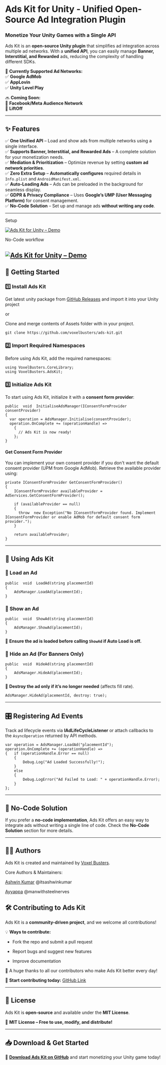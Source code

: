 
# **Ads Kit for Unity** - Unified Open-Source Ad Integration Plugin

### **Monetize Your Unity Games with a Single API**

Ads Kit is an **open-source Unity plugin** that simplifies ad integration across multiple ad networks. With a **unified API**, you can easily manage **Banner, Interstitial, and Rewarded** ads, reducing the complexity of handling different SDKs.

🚀 **Currently Supported Ad Networks:**  
✅ **Google AdMob**  
✅ **AppLovin**  
✅ **Unity Level Play**

🔜 **Coming Soon:**  
🔹 **Facebook/Meta Audience Network**  
🔹 **LiftOff**

----------

## **✨ Features**

✅ **One Unified API** – Load and show ads from multiple networks using a single interface.  
✅ **Supports Banner, Interstitial, and Rewarded Ads** – A complete solution for your monetization needs.  
✅ **Mediation & Prioritization** – Optimize revenue by setting **custom ad network priorities**.  
✅ **Zero Extra Setup** – **Automatically configures** required details in `Info.plist` and `AndroidManifest.xml`.  
✅ **Auto-Loading Ads** – Ads can be preloaded in the background for seamless display.  
✅ **GDPR & Privacy Compliance** – Uses **Google’s UMP (User Messaging Platform)** for consent management.  
✅ **No-Code Solution** – Set up and manage ads **without writing any code**.

----------
Setup

[![Ads Kit for Unity – Demo](https://img.youtube.com/vi/zJJ2GnQcTYU/0.jpg)](https://youtu.be/zJJ2GnQcTYU)  

No-Code workflow

[![Ads Kit for Unity – Demo](https://img.youtube.com/vi/eFD7jvuM5vY/0.jpg)](https://youtu.be/eFD7jvuM5vY)   
---

## **📌 Getting Started**

### **1️⃣ Install Ads Kit**

Get latest unity package from [GitHub Releases](https://github.com/voxelbusters/ads-kit/releases/latest) and import it into your Unity project

or

Clone and merge contents of Assets folder with in your project.
```
git clone https://github.com/voxelbusters/ads-kit.git
```

### **2️⃣ Import Required Namespaces**

Before using Ads Kit, add the required namespaces:

```
using VoxelBusters.CoreLibrary; 
using VoxelBusters.AdsKit;
```

### **3️⃣ Initialize Ads Kit**

To start using Ads Kit, initialize it with a **consent form provider**:

```
public  void  InitialiseAdsManager(IConsentFormProvider consentProvider)
{
  var operation = AdsManager.Initialise(consentProvider);
  operation.OnComplete += (operationHandle) =>
    {
      // Ads Kit is now ready!
    };
}
``` 

#### **Get Consent Form Provider**

You can implement your own consent provider if you don't want the default consent provider (UPM from Google AdMob). Retrieve the available provider using:

```
private IConsentFormProvider GetConsentFormProvider()
{
    IConsentFormProvider availableProvider = AdServices.GetConsentFormProvider();

    if (availableProvider == null)
    {
      throw  new Exception("No IConsentFormProvider found. Implement IConsentFormProvider or enable AdMob for default consent form provider.");
    }

    return availableProvider;
}
``` 

----------

## **🎯 Using Ads Kit**

### **🔹 Load an Ad**

```
public  void  LoadAd(string placementId)
{
    AdsManager.LoadAd(placementId);
}
``` 

### **🔹 Show an Ad**

```
public  void  ShowAd(string placementId)
{
    AdsManager.ShowAd(placementId);
}
```

📌 **Ensure the ad is loaded before calling `ShowAd` if Auto Load is off.**

### **🔹 Hide an Ad (For Banners Only)**

```
public  void  HideAd(string placementId)
{
    AdsManager.HideAd(placementId);
}
```

📌 **Destroy the ad only if it’s no longer needed** (affects fill rate).

```
AdsManager.HideAd(placementId, destroy: true);
```

----------

## **🎛️ Registering Ad Events**

Track ad lifecycle events via **IAdLifeCycleListener** or attach callbacks to the `AsyncOperation` returned by API methods.

```
var operation = AdsManager.LoadAd("placementId");
operation.OnComplete += (operationHandle) =>
{   if (operationHandle.Error == null)
    {
        Debug.Log("Ad Loaded Successfully!");
    }
    else
    {
        Debug.LogError("Ad Failed to Load: " + operationHandle.Error);
    }
};
``` 

----------

## **📢 No-Code Solution**

If you prefer a **no-code implementation**, Ads Kit offers an easy way to integrate ads without writing a single line of code. Check the **No-Code Solution** section for more details.

----------

## 👨‍💻 Authors
Ads Kit is created and maintained by [Voxel Busters](https://github.com/voxelbusters).

Core Authors & Maintainers:

[Ashwin Kumar](https://github.com/itsashwinkumar) @itsashwinkumar

[Ayyappa](https://github.com/manwithsteelnerves) @manwithsteelnerves

## **🛠️ Contributing to Ads Kit**

Ads Kit is a **community-driven project**, and we welcome all contributions!

💡 **Ways to contribute:**

-   Fork the repo and submit a pull request
    
-   Report bugs and suggest new features
    
-   Improve documentation
    

🎉 A huge thanks to all our contributors who make Ads Kit better every day!

🔗 **Start contributing today:** [GitHub Link](https://github.com/voxelbusters/ads-kit)

----------

## **📄 License**

Ads Kit is **open-source** and available under the **MIT License**.

📌 **MIT License – Free to use, modify, and distribute!**

----------

## **📥 Download & Get Started**

🚀 **[Download Ads Kit on GitHub](https://github.com/voxelbusters/ads-kit)** and start monetizing your Unity game today!
